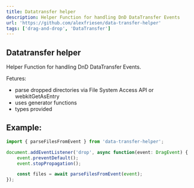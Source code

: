 ```yaml
---
title: Datatransfer helper
description: Helper Function for handling DnD DataTransfer Events
url: 'https://github.com/alexfriesen/data-transfer-helper'
tags: ['drag-and-drop', 'DataTransfer']
---
```


## Datatransfer helper

Helper Function for handling DnD DataTransfer Events.

Fetures: 
- parse dropped directories via File System Access API or webkitGetAsEntry
- uses generator functions
- types provided

## Example:
```typescript
import { parseFilesFromEvent } from 'data-transfer-helper';

document.addEventListener('drop', async function(event: DragEvent) {
    event.preventDefault();
    event.stopPropagation();

    const files = await parseFilesFromEvent(event);
});
```
